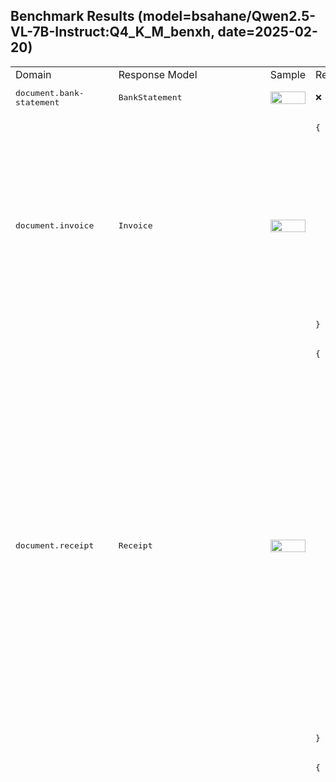## Benchmark Results (model=bsahane/Qwen2.5-VL-7B-Instruct:Q4_K_M_benxh, date=2025-02-20)

<table>
<tr>
<td style='width: 5%;'> Domain </td>
<td style='width: 5%;'> Response Model </td>
<td style='width: 40%;'> Sample </td>
<td style='width: 50%;'> Response JSON </td>
</tr>
    <tr><td> <kbd>document.bank-statement</kbd> </td>
<td> <kbd>BankStatement</kbd> </td>
<td> <img src='https://storage.googleapis.com/vlm-data-public-prod/hub/examples/document.bank-statement/lending_bankstatement.pdf' width='100%' /> </td>
<td> <pre>❌</pre> </td>
</tr><tr><td> <kbd>document.invoice</kbd> </td>
<td> <kbd>Invoice</kbd> </td>
<td> <img src='https://storage.googleapis.com/vlm-data-public-prod/hub/examples/document.invoice/invoice_1.jpg' width='100%' /> </td>
<td> <pre>{<br>  "invoice_id": "Invoice_123456789",<br>  "period_start": null,<br>  "period_end": null,<br>  "invoice_issue_date": null,<br>  "invoice_due_date": null,<br>  "order_id": null,<br>  "customer_id": null,<br>  "issuer": null,<br>  "issuer_address": null,<br>  "customer": "John Doe",<br>  "customer_email": null,<br>  "customer_phone": null,<br>  "customer_billing_address": null,<br>  "customer_shipping_address": null,<br>  "items": null,<br>  "subtotal": null,<br>  "tax": null,<br>  "total": 1234.5,<br>  "currency": "USD",<br>  "notes": "This is a sample invoice for testing purposes only."<br>}</pre> </td>
</tr><tr><td> <kbd>document.receipt</kbd> </td>
<td> <kbd>Receipt</kbd> </td>
<td> <img src='https://storage.googleapis.com/vlm-data-public-prod/hub/examples/document.receipt/sample_receipt.webp' width='100%' /> </td>
<td> <pre>{<br>  "receipt_id": null,<br>  "transaction_date": "2023-04-15T14:30:00Z",<br>  "merchant_name": "Coffee Bean & Tea Leaf",<br>  "merchant_address": null,<br>  "merchant_phone": null,<br>  "cashier_name": null,<br>  "register_number": null,<br>  "customer_name": null,<br>  "customer_id": null,<br>  "items": [<br>    {<br>      "description": "Coffee",<br>      "quantity": 1.0,<br>      "unit_price": 2.5,<br>      "total_price": null<br>    },<br>    {<br>      "description": "Tea",<br>      "quantity": 1.0,<br>      "unit_price": 3.0,<br>      "total_price": null<br>    }<br>  ],<br>  "subtotal": null,<br>  "tax": 0.0,<br>  "total": 5.5,<br>  "currency": "USD",<br>  "payment_method": {<br>    "type": "Cash",<br>    "card_last_4": null,<br>    "card_type": null<br>  },<br>  "discount_amount": 0.0,<br>  "discount_description": null,<br>  "tip_amount": null,<br>  "return_policy": null,<br>  "barcode": null,<br>  "additional_charges": null,<br>  "notes": null,<br>  "others": null<br>}</pre> </td>
</tr><tr><td> <kbd>document.resume</kbd> </td>
<td> <kbd>Resume</kbd> </td>
<td> <img src='https://storage.googleapis.com/vlm-data-public-prod/hub/examples/document.resume/fake-resume.webp' width='100%' /> </td>
<td> <pre>{<br>  "contact_info": {<br>    "full_name": "John Doe",<br>    "email": "johndoe@example.com",<br>    "phone": "(123) 456-7890",<br>    "address": null,<br>    "linkedin": null,<br>    "github": null,<br>    "portfolio": null,<br>    "google_scholar": null<br>  },<br>  "summary": null,<br>  "education": [<br>    {<br>      "institution": null,<br>      "degree": "Bachelor of Science in Computer Science",<br>      "field_of_study": null,<br>      "graduation_date": "2015-06-01",<br>      "gpa": 3.8,<br>      "honors": [<br>        "Graduated with Honors"<br>      ],<br>      "relevant_courses": [<br>        "Data Structures and Algorithms",<br>        "Operating Systems",<br>        "Database Management"<br>      ]<br>    },<br>    {<br>      "institution": null,<br>      "degree": null,<br>      "field_of_study": null,<br>      "graduation_date": null,<br>      "gpa": null,<br>      "honors": null,<br>      "relevant_courses": [<br>        "Advanced Programming Languages",<br>        "Artificial Intelligence",<br>        "Network Security"<br>      ]<br>    },<br>    {<br>      "institution": null,<br>      "degree": null,<br>      "field_of_study": null,<br>      "graduation_date": null,<br>      "gpa": null,<br>      "honors": null,<br>      "relevant_courses": [<br>        "Software Engineering",<br>        "Computer Networks",<br>        "Web Development"<br>      ]<br>    },<br>    {<br>      "institution": null,<br>      "degree": null,<br>      "field_of_study": null,<br>      "graduation_date": null,<br>      "gpa": null,<br>      "honors": null,<br>      "relevant_courses": [<br>        "Mobile Application Development",<br>        "Cloud Computing",<br>        "Big Data Analytics"<br>      ]<br>    },<br>    {<br>      "institution": null,<br>      "degree": null,<br>      "field_of_study": null,<br>      "graduation_date": null,<br>      "gpa": null,<br>      "honors": null,<br>      "relevant_courses": [<br>        "Operating Systems",<br>        "Distributed Systems",<br>        "Programming Languages: Java, Python, C++"<br>      ]<br>    },<br>    {<br>      "institution": null,<br>      "degree": null,<br>      "field_of_study": null,<br>      "graduation_date": null,<br>      "gpa": null,<br>      "honors": null,<br>      "relevant_courses": [<br>        "Software Engineering",<br>        "Database Management",<br>        "Computer Architecture"<br>      ]<br>    },<br>    {<br>      "institution": null,<br>      "degree": null,<br>      "field_of_study": null,<br>      "graduation_date": null,<br>      "gpa": null,<br>      "honors": null,<br>      "relevant_courses": [<br>        "Data Mining",<br>        "Artificial Intelligence",<br>        "Machine Learning"<br>      ]<br>    },<br>    {<br>      "institution": null,<br>      "degree": null,<br>      "field_of_study": null,<br>      "graduation_date": null,<br>      "gpa": null,<br>      "honors": null,<br>      "relevant_courses": [<br>        "Operating Systems",<br>        "Distributed Systems",<br>        "Programming Languages: Java, C++, C#",<br>        "Programming Languages: JavaScript, PHP, Ruby"<br>      ]<br>    },<br>    {<br>      "institution": null,<br>      "degree": null,<br>      "field_of_study": null,<br>      "graduation_date": null,<br>      "gpa": null,<br>      "honors": null,<br>      "relevant_courses": [<br>        "Software Engineering",<br>        "Computer Networks",<br>        "Data Structures and Algorithms"<br>      ]<br>    },<br>    {<br>      "institution": null,<br>      "degree": null,<br>      "field_of_study": null,<br>      "graduation_date": null,<br>      "gpa": null,<br>      "honors": null,<br>      "relevant_courses": [<br>        "Artificial Intelligence",<br>        "Distributed Systems",<br>        "Operating Systems"<br>      ]<br>    },<br>    {<br>      "institution": null,<br>      "degree": null,<br>      "field_of_study": null,<br>      "graduation_date": null,<br>      "gpa": null,<br>      "honors": null,<br>      "relevant_courses": [<br>        "Java",<br>        "Python",<br>        "C++"<br>      ]<br>    },<br>    {<br>      "institution": null,<br>      "degree": null,<br>      "field_of_study": null,<br>      "graduation_date": null,<br>      "gpa": null,<br>      "honors": null,<br>      "relevant_courses": [<br>        "Software Engineering",<br>        "Computer Networks",<br>        "Data Structures and Algorithms"<br>      ]<br>    },<br>    {<br>      "institution": null,<br>      "degree": null,<br>      "field_of_study": null,<br>      "graduation_date": null,<br>      "gpa": null,<br>      "honors": null,<br>      "relevant_courses": [<br>        "Artificial Intelligence",<br>        "Distributed Systems",<br>        "Programming Languages: Java, C++, C#",<br>        "Programming Languages: JavaScript, PHP, Ruby"<br>      ]<br>    },<br>    {<br>      "institution": null,<br>      "degree": null,<br>      "field_of_study": null,<br>      "graduation_date": null,<br>      "gpa": null,<br>      "honors": null,<br>      "relevant_courses": [<br>        "Java",<br>        "C++",<br>        "C#"<br>      ]<br>    },<br>    {<br>      "institution": null,<br>      "degree": null,<br>      "field_of_study": null,<br>      "graduation_date": null,<br>      "gpa": null,<br>      "honors": null,<br>      "relevant_courses": [<br>        "JavaScript",<br>        "PHP",<br>        "Ruby"<br>      ]<br>    },<br>    {<br>      "institution": null,<br>      "degree": null,<br>      "field_of_study": null,<br>      "graduation_date": null,<br>      "gpa": null,<br>      "honors": null,<br>      "relevant_courses": [<br>        "Artificial Intelligence",<br>        "Distributed Systems",<br>        "Programming Languages: Java, C++, C#",<br>        "Programming Languages: JavaScript, PHP, Ruby"<br>      ]<br>    }<br>  ],<br>  "work_experience": [<br>    {<br>      "company": "ABC Company",<br>      "position": null,<br>      "start_date": "2015-06-01",<br>      "end_date": "2017-03-01",<br>      "is_current": false,<br>      "responsibilities": [<br>        "Software Engineer",<br>        "Computer Networks",<br>        "Data Structures and Algorithms"<br>      ],<br>      "technologies": [<br>        "Java",<br>        "C++",<br>        "C#"<br>      ]<br>    },<br>    {<br>      "company": "XYZ Company",<br>      "position": null,<br>      "start_date": "2017-06-01",<br>      "end_date": "2019-03-01",<br>      "is_current": false,<br>      "responsibilities": [<br>        "Software Engineer",<br>        "Computer Networks",<br>        "Data Structures and Algorithms"<br>      ],<br>      "technologies": [<br>        "Java",<br>        "C++",<br>        "C#"<br>      ]<br>    },<br>    {<br>      "company": "XYZ Company",<br>      "position": null,<br>      "start_date": "2017-06-01",<br>      "end_date": "2019-03-01",<br>      "is_current": false,<br>      "responsibilities": [<br>        "Software Engineer",<br>        "Computer Networks",<br>        "Data Structures and Algorithms"<br>      ],<br>      "technologies": [<br>        "Java",<br>        "C++",<br>        "C#"<br>      ]<br>    },<br>    {<br>      "company": "XYZ Company",<br>      "position": null,<br>      "start_date": "2019-03-01",<br>      "end_date": "2021-03-01",<br>      "is_current": false,<br>      "responsibilities": [<br>        "Software Engineer",<br>        "Computer Networks",<br>        "Data Structures and Algorithms"<br>      ],<br>      "technologies": [<br>        "Java",<br>        "C++",<br>        "C#"<br>      ]<br>    },<br>    {<br>      "company": "XYZ Company",<br>      "position": null,<br>      "start_date": "2019-03-01",<br>      "end_date": "2021-04-01",<br>      "is_current": false,<br>      "responsibilities": [<br>        "Software Engineer",<br>        "Computer Networks",<br>        "Data Structures and Algorithms"<br>      ],<br>      "technologies": [<br>        "Java",<br>        "C++",<br>        "C#"<br>      ]<br>    },<br>    {<br>      "company": "XYZ Company",<br>      "position": null,<br>      "start_date": "2021-03-01",<br>      "end_date": null,<br>      "is_current": false,<br>      "responsibilities": [<br>        "Software Engineer",<br>        "Computer Networks",<br>        "Data Structures and Algorithms"<br>      ],<br>      "technologies": [<br>        "Java",<br>        "C++",<br>        "C#"<br>      ]<br>    },<br>    {<br>      "company": "XYZ Company",<br>      "position": null,<br>      "start_date": "2021-03-01",<br>      "end_date": null,<br>      "is_current": false,<br>      "responsibilities": [<br>        "Software Engineer",<br>        "Computer Networks",<br>        "Data Structures and Algorithms"<br>      ],<br>      "technologies": [<br>        "Java",<br>        "C++",<br>        "C#"<br>      ]<br>    },<br>    {<br>      "company": null,<br>      "position": null,<br>      "start_date": null,<br>      "end_date": null,<br>      "is_current": false,<br>      "responsibilities": [<br>        "Software Engineer",<br>        "Computer Networks",<br>        "Data"<br>      ],<br>      "technologies": null<br>    }<br>  ],<br>  "technical_skills": {<br>    "programming_languages": [],<br>    "frameworks_libraries": [],<br>    "databases": null,<br>    "tools": null,<br>    "cloud_platforms": null,<br>    "other": null<br>  },<br>  "projects": null,<br>  "open_source_contributions": null,<br>  "certifications": null,<br>  "publications": null,<br>  "conferences": [<br>    "S}<|im_start|>[img-01-04-01",<br>    "tchnnologies: [ "<br>  ],<br>  "languages": null,<br>  "volunteer_work": null,<br>  "interests": null,<br>  "references": null,<br>  "additional_sections": null<br>}</pre> </td>
</tr><tr><td> <kbd>document.us-drivers-license</kbd> </td>
<td> <kbd>USDriversLicense</kbd> </td>
<td> <img src='https://storage.googleapis.com/vlm-data-public-prod/hub/examples/document.us-drivers-license/dl3.jpg' width='100%' /> </td>
<td> <pre>{<br>  "issuing_state": "CA",<br>  "license_number": "1234567890A",<br>  "full_name": "John Doe",<br>  "first_name": null,<br>  "middle_name": null,<br>  "last_name": null,<br>  "address": {<br>    "street": "123 Main St.",<br>    "city": "Anytown",<br>    "state": "CA",<br>    "zip_code": "90210"<br>  },<br>  "date_of_birth": "0101-01-19",<br>  "gender": "M",<br>  "height": "6'0\"",<br>  "weight": null,<br>  "eye_color": null,<br>  "hair_color": "Brown",<br>  "issue_date": "2023-04-05",<br>  "expiration_date": "2028-04-05",<br>  "license_class": "C",<br>  "donor": null,<br>  "veteran": false<br>}</pre> </td>
</tr><tr><td> <kbd>document.utility-bill</kbd> </td>
<td> <kbd>UtilityBill</kbd> </td>
<td> <img src='https://storage.googleapis.com/vlm-data-public-prod/hub/examples/document.utility-bill/utility-bill-example.webp' width='100%' /> </td>
<td> <pre>{<br>  "account_number": null,<br>  "date_mailed": null,<br>  "service_for": null,<br>  "service_address": null,<br>  "billing_period_start": "2023-10-01",<br>  "billing_period_end": "2023-10-31",<br>  "date_due": null,<br>  "amount_due": 159.78,<br>  "previous_balance": null,<br>  "payment_received": null,<br>  "current_charges": null,<br>  "breakdown_of_charges": null,<br>  "payment_options": [<br>    "Check",<br>    "Credit Card"<br>  ],<br>  "contact_information": {<br>    "customer_name": "John Doe",<br>    "address": "123 Main St.",<br>    "city": "Anytown",<br>    "state": "CA",<br>    "zip_code": 90210<br>  }<br>}</pre> </td>
</tr><tr><td> <kbd>document.w2-form</kbd> </td>
<td> <kbd>W2Form</kbd> </td>
<td> <img src='https://storage.googleapis.com/vlm-data-public-prod/hub/examples/document.w2-form/w2-form.jpg' width='100%' /> </td>
<td> <pre>{<br>  "ssn": null,<br>  "ein": null,<br>  "employer_name": null,<br>  "employer_address": null,<br>  "control_number": null,<br>  "employee_name": "John Doe",<br>  "employee_address": null,<br>  "wages_tips_other_compensation": null,<br>  "federal_income_tax_withheld": null,<br>  "social_security_wages": null,<br>  "social_security_tax_withheld": 156789.0,<br>  "medicare_wages_and_tips": null,<br>  "medicare_tax_withheld": null,<br>  "social_security_tips": null,<br>  "allocated_tips": null,<br>  "dependent_care_benefits": null,<br>  "nonqualified_plans": null,<br>  "total_wages": null,<br>  "statutory_employee": null,<br>  "retirement_plan": null,<br>  "third_party_sick_pay": null,<br>  "other_wages": null,<br>  "employers_state_id_number": null,<br>  "state_wages": null,<br>  "state_income_tax_withheld": null,<br>  "local_wages": null,<br>  "local_income_tax_withheld": null,<br>  "locality_name": null,<br>  "form_year": 2023,<br>  "a_code": null,<br>  "a_value": null,<br>  "b_code": null,<br>  "b_value": null,<br>  "c_code": "W-2",<br>  "c_value": 45678.9,<br>  "d_code": null,<br>  "d_value": 12345.67<br>}</pre> </td>
</tr><tr><td> <kbd>aerospace.remote-sensing</kbd> </td>
<td> <kbd>RemoteSensing</kbd> </td>
<td> <img src='https://storage.googleapis.com/vlm-data-public-prod/hub/examples/aerospace.remote-sensing/planet_labs_port.jpg' width='100%' /> </td>
<td> <pre>{<br>  "description": "The provided satellite image appears to be of an urban area with mixed land use. The image shows a variety of structures that suggest residential, commercial, and possibly industrial zones. There are visible roads and what appear to be parking lots or open spaces near the buildings. Vegetation is sparse in some areas but more prominent in others, indicating different land cover types within the same region.",<br>  "objects": null,<br>  "categories": null,<br>  "is_visible": null<br>}</pre> </td>
</tr><tr><td> <kbd>healthcare.medical-insurance-card</kbd> </td>
<td> <kbd>MedicalInsuranceCard</kbd> </td>
<td> <img src='https://storage.googleapis.com/vlm-data-public-prod/hub/examples/healthcare.medical-insurance-card/blue_cross_example.jpg' width='100%' /> </td>
<td> <pre>{<br>  "provider_service": null,<br>  "member_information": null,<br>  "pharmacy_plan": null,<br>  "insurance_provider": {<br>    "provider_name": "HealthGuard Insurance",<br>    "network": "Preferred Provider Network"<br>  },<br>  "coverage": {<br>    "office_visit": null,<br>    "specialist_visit": null,<br>    "urgent_care": null,<br>    "emergency_room": null,<br>    "inpatient_hospital": "Covered with deductible and coinsurance, subject to annual maximums and copayments required for each service or visit."<br>  }<br>}</pre> </td>
</tr><tr><td> <kbd>retail.ecommerce-product-caption</kbd> </td>
<td> <kbd>RetailEcommerceProductCaption</kbd> </td>
<td> <img src='https://storage.googleapis.com/vlm-data-public-prod/hub/examples/retail.ecommerce-product-caption/Electronics%20-%20Kindle.webp' width='100%' /> </td>
<td> <pre>{<br>  "description": "The image appears to be of a product, possibly an electronic device or gadget, with a sleek and modern design featuring a curved edge on one side. The color scheme is primarily black with some silver accents, suggesting it could be made of metal or have metallic finishes. There are no visible buttons or ports in the front view shown, which might indicate that this item has a touch-sensitive interface or uses wireless connectivity for interaction.",<br>  "rating": 3,<br>  "name": "",<br>  "brand": "",<br>  "category": "",<br>  "price": "",<br>  "color": "black with silver accents"<br>}</pre> </td>
</tr><tr><td> <kbd>media.tv-news</kbd> </td>
<td> <kbd>TVNews</kbd> </td>
<td> <img src='https://storage.googleapis.com/vlm-data-public-prod/hub/examples/media.tv-news/bbc_news_ukraine_screenshot.jpg' width='100%' /> </td>
<td> <pre>{<br>  "description": "The image appears to be a screenshot from a television news broadcast, likely from a segment discussing current events or breaking news. The text on the screen is partially obscured but seems to reference 'COVID-19' and mentions 'vaccines,' suggesting that the topic of discussion might involve updates related to the COVID-19 pandemic, possibly focusing on vaccine distribution, efficacy, or public health measures.",<br>  "chyron": null,<br>  "network": null,<br>  "reporters": null<br>}</pre> </td>
</tr><tr><td> <kbd>document.us-passport</kbd> </td>
<td> <kbd>USPassport</kbd> </td>
<td> <img src='https://storage.googleapis.com/vlm-data-public-prod/hub/examples/document.us-passport/2020-Next-Gen-US-Passport.png' width='100%' /> </td>
<td> <pre>{<br>  "family_name": "Smith",<br>  "given_names": "John",<br>  "document_id": "123456789",<br>  "expiration_date": "2025-06-30",<br>  "date_of_birth": "1990-01-01",<br>  "issue_date": "2020-01-01",<br>  "mrz_code": "S SMITH J 123456789 20200101 20250630",<br>  "nationality": "United States of America",<br>  "place_of_birth": null,<br>  "sex": "M",<br>  "authority": null,<br>  "place_of_issue": "Washington, DC, USA"<br>}</pre> </td>
</tr><tr><td> <kbd>media.nfl-game-state</kbd> </td>
<td> <kbd>NFLGameState</kbd> </td>
<td> <img src='https://storage.googleapis.com/vlm-data-public-prod/hub/examples/media.nfl-game-state/packers_cardinals_screenshot.png' width='100%' /> </td>
<td> <pre>{<br>  "description": null,<br>  "teams": [<br>    {<br>      "name": "Team A",<br>      "score": 14<br>    },<br>    {<br>      "name": "Team B",<br>      "score": 20<br>    }<br>  ],<br>  "status": null,<br>  "quarter": 3,<br>  "clock_time": "0:58",<br>  "possession_team": null,<br>  "down": "1st",<br>  "distance": 10,<br>  "yard_line": 20,<br>  "network": null,<br>  "is_shown": true<br>}</pre> </td>
</tr><tr><td> <kbd>media.nba-game-state</kbd> </td>
<td> <kbd>NBAGameState</kbd> </td>
<td> <img src='https://storage.googleapis.com/vlm-data-public-prod/hub/examples/media.nba-game-state/heats_spurs.png' width='100%' /> </td>
<td> <pre>{<br>  "description": null,<br>  "teams": [<br>    {<br>      "name": "Team A",<br>      "score": 75<br>    },<br>    {<br>      "name": "Team B",<br>      "score": 80<br>    }<br>  ],<br>  "status": null,<br>  "quarter": 4,<br>  "clock_time": "0:12",<br>  "shot_clock": 30,<br>  "network": null,<br>  "is_shown": true<br>}</pre> </td>
</tr>
</table>
